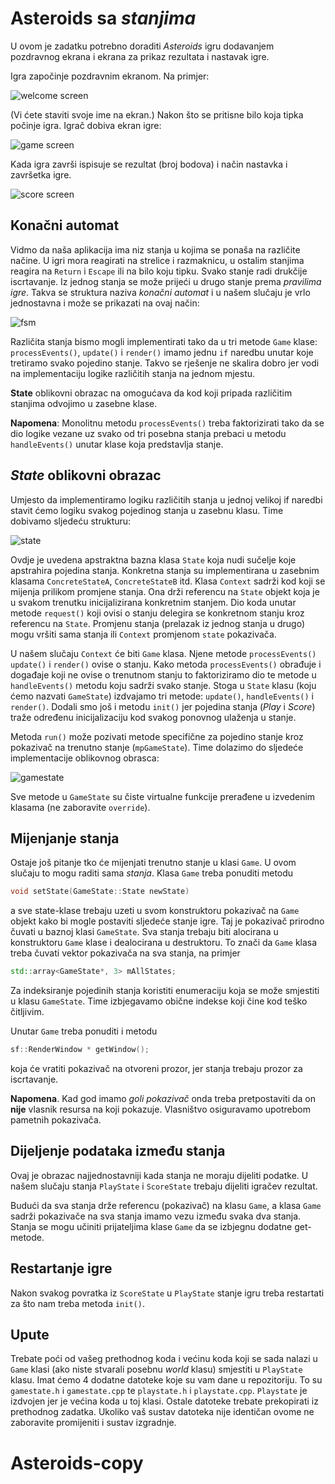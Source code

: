 # Asteroids sa _stanjima_

U ovom je zadatku potrebno doraditi _Asteroids_ igru dodavanjem
pozdravnog ekrana i ekrana za prikaz rezultata i nastavak igre.

Igra započinje pozdravnim ekranom. Na primjer:

![welcome screen](./doc/welcome_screen.png)

(Vi ćete staviti svoje ime na ekran.)
Nakon što se pritisne bilo koja tipka počinje igra.
Igrač dobiva ekran igre:

![game screen](./doc/game_screen.png)


Kada igra završi ispisuje se rezultat (broj bodova) i način nastavka i završetka 
igre.

![score screen](./doc/score_screen.png)


## Konačni automat

Vidmo da naša aplikacija ima niz stanja u kojima se ponaša na različite
načine. U igri mora reagirati na strelice i razmaknicu, u ostalim stanjima reagira
 na  `Return` i `Escape` ili na bilo koju tipku. Svako stanje radi drukčije
 iscrtavanje. Iz jednog stanja se može prijeći u  drugo stanje
 prema _pravilima igre_. Takva se struktura naziva _konačni automat_
 i u našem slučaju je vrlo jednostavna i može se prikazati na ovaj način:

 ![fsm](./doc/FSM.png)


Različita stanja bismo mogli implementirati tako da u tri metode
`Game` klase:  `processEvents()`, `update()` i `render()`  imamo
jednu `if` naredbu unutar koje tretiramo svako pojedino stanje.
Takvo se rješenje ne skalira dobro jer vodi na implementaciju
logike različitih stanja na jednom mjestu.

**State** oblikovni obrazac na omogućava da kod koji pripada različitim
stanjima odvojimo u zasebne klase.

**Napomena**: Monolitnu metodu `processEvents()` treba faktorizirati
tako da se dio logike vezane uz svako od tri posebna stanja prebaci u metodu
`handleEvents()` unutar klase koja predstavlja stanje.

## _State_ oblikovni obrazac

Umjesto da implementiramo logiku različitih stanja u jednoj velikoj if
naredbi stavit ćemo logiku svakog pojedinog stanja u zasebnu klasu. Time dobivamo
sljedeću strukturu:

 ![state](./doc/state.png)

 Ovdje je uvedena apstraktna bazna klasa `State` koja nudi sučelje koje apstrahira
  pojedina stanja. Konkretna stanja su implementirana u zasebnim klasama
 `ConcreteStateA`, `ConcreteStateB` itd. Klasa `Context` sadrži kod koji se mijenja
 prilikom promjene stanja. Ona drži referencu na `State` objekt koja je u svakom trenutku
 inicijalizirana konkretnim stanjem. Dio koda unutar metode `request()` koji ovisi
 o stanju delegira se konkretnom stanju kroz referencu na  `State`. Promjenu stanja
 (prelazak iz jednog stanja u drugo) mogu vršiti sama stanja ili `Context` promjenom `state` pokazivača.

U našem slučaju  `Context` će biti `Game` klasa. Njene metode `processEvents()`
`update()` i `render()` ovise o stanju. Kako metoda `processEvents()` obrađuje i događaje koji ne ovise
o trenutnom stanju to faktoriziramo dio te metode u
`handleEvents()` metodu koju sadrži svako stanje. Stoga u `State` klasu (koju ćemo nazvati `GameState`)
izdvajamo tri metode: `update()`,  `handleEvents()` i `render()`. Dodali smo još i metodu `init()`
jer pojedina stanja (_Play_ i _Score_) traže određenu inicijalizaciju kod svakog ponovnog ulaženja u stanje.

 Metoda `run()`  može pozivati metode specifične za pojedino stanje kroz pokazivač na
trenutno stanje (`mpGameState`). Time dolazimo do sljedeće implementacije oblikovnog obrasca:

![gamestate](./doc/gamestate.png)

Sve metode u `GameState` su čiste virtualne funkcije prerađene u izvedenim klasama (ne zaboravite `override`).


## Mijenjanje stanja

Ostaje još pitanje tko će mijenjati trenutno stanje u klasi `Game`. U ovom slučaju
to mogu raditi sama _stanja_. Klasa `Game` treba ponuditi metodu

```c++
void setState(GameState::State newState)
```
a sve state-klase trebaju uzeti u svom konstruktoru pokazivač na  `Game`
objekt kako bi mogle postaviti sljedeće stanje igre.
Taj je pokazivač prirodno čuvati u baznoj klasi
`GameState`. Sva stanja trebaju biti alocirana u konstruktoru `Game`
klase i dealocirana u destruktoru. To znači da `Game` klasa treba čuvati vektor pokazivača na sva stanja, 
na primjer
```c++
std::array<GameState*, 3> mAllStates;
```
Za indeksiranje pojedinih stanja koristiti enumeraciju koja se može smjestiti u klasu  `GameState`. Time 
izbjegavamo obične indekse koji čine kod teško čitljivim.

Unutar `Game` treba ponuditi i metodu 
```c++
sf::RenderWindow * getWindow();
```
koja će vratiti pokazivač na otvoreni prozor, jer stanja trebaju prozor za iscrtavanje. 

**Napomena**. Kad god imamo _goli pokazivač_ onda treba pretpostaviti da on **nije** vlasnik resursa 
na koji pokazuje. Vlasništvo osiguravamo upotrebom pametnih pokazivača.  

## Dijeljenje podataka između stanja

Ovaj je obrazac najjednostavniji kada stanja ne moraju
dijeliti podatke. U našem slučaju stanja `PlayState` i `ScoreState` trebaju dijeliti igračev rezultat.


Budući da sva stanja drže referencu (pokazivač) na klasu `Game`, a klasa `Game` sadrži pokazivače na 
sva stanja imamo vezu između svaka dva stanja. Stanja se mogu učiniti prijateljima klase  `Game` da se 
izbjegnu dodatne get-metode. 

## Restartanje igre

Nakon svakog povratka iz `ScoreState` u `PlayState` stanje igru treba restartati  za što nam treba metoda `init()`. 


## Upute

Trebate poći od vašeg prethodnog koda i većinu koda koji se sada nalazi u `Game` klasi 
(ako niste stvarali posebnu _world_ klasu)   smjestiti u `PlayState` klasu. 
Imat ćemo 4 dodatne datoteke koje su vam dane u repozitoriju. To su `gamestate.h` i  `gamestate.cpp`
te  `playstate.h` i  `playstate.cpp`. `Playstate` je izdvojen jer je većina koda u toj klasi. 
Ostale datoteke trebate prekopirati iz prethodnog zadatka. 
Ukoliko vaš sustav datoteka nije identičan ovome ne zaboravite promijeniti i sustav izgradnje. 

# Asteroids-copy
